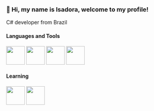 <h3>👋 Hi, my name is Isadora, welcome to my profile!</h3>
C# developer from Brazil
<h4>Languages and Tools</h4>
<p float="left">
 <img width="50px" src="https://cdn.jsdelivr.net/gh/devicons/devicon/icons/dotnetcore/dotnetcore-original.svg" />
 <img width="50px" src="https://cdn.jsdelivr.net/gh/devicons/devicon/icons/typescript/typescript-original.svg" />
 <img width="50px" src="https://cdn.jsdelivr.net/gh/devicons/devicon/icons/javascript/javascript-original.svg" />
 <img width="50px" src="https://cdn.jsdelivr.net/gh/devicons/devicon/icons/angularjs/angularjs-original.svg" />
</p>   
<h4>Learning</h4>
<p float="left">
  <img width="50px" src="https://cdn.jsdelivr.net/gh/devicons/devicon/icons/react/react-original.svg" />
  <img width="50px" src="https://cdn.jsdelivr.net/gh/devicons/devicon/icons/python/python-original.svg" />
</p>


<!---
isadora-vieira-ramos/isadora-vieira-ramos is a ✨ special ✨ repository because its `README.md` (this file) appears on your GitHub profile.
You can click the Preview link to take a look at your changes.
--->
